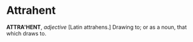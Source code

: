 # Attrahent

**ATTRA'HENT**, _adjective_ \[Latin attrahens.\] Drawing to; or as a noun, that which draws to.